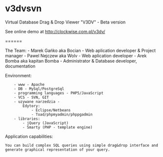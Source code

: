 v3dvsvn
=======

Virtual Database Drag &amp; Drop Viewer "V3DV" - Beta version


See online demo at http://clockwise.com.pl/v3dv/

======

The Team:
        - Marek Gańko aka Bocian - Web aplication developer & Project manager
        - Pawel Nejczew aka Wolv - Web aplication developer
        - Arek Bomba aka kapitan Bomba - Administrator & Database developer, documentation

Environment:

        - www - Apache
        - DB - MySql/PostgreSql
        - programming languages - PHP5/JavaScript
        - VCS - SVN, GIT
        - uzywane narzedzia -
            Edytory:
                - Eclipse/Netbeans
                - Toad/phpmyadmin/phppgadmin
        - libraries:
            - jQuery (JavaScript)
            - Smarty (PHP - template engine)

Application capabilities:

    You can build complex SQL queries using simple drag&drop interface and generate graphical representation of your query.

